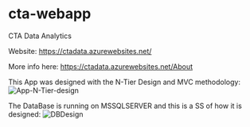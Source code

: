 # cta-webapp
CTA Data Analytics 

Website: https://ctadata.azurewebsites.net/

More info here: https://ctadata.azurewebsites.net/About

This App was designed with the N-Tier Design and MVC methodology:
![App-N-Tier-design](https://user-images.githubusercontent.com/23105576/57776519-5492b580-76e5-11e9-9a6a-189b0481432c.jpg)


The DataBase is running on MSSQLSERVER and this is a SS of how it is designed:
![DBDesign](https://user-images.githubusercontent.com/23105576/57776526-59576980-76e5-11e9-97ae-05cd8fc0f165.jpg)


